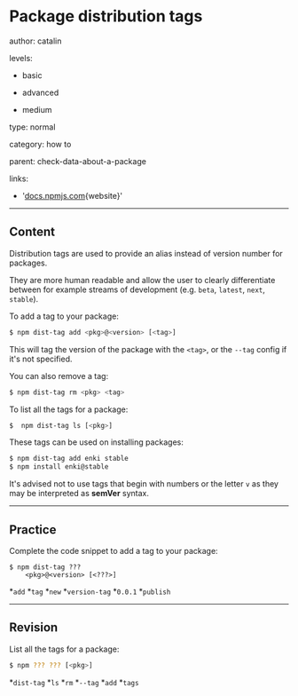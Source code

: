 # Package distribution tags
author: catalin

levels:

  - basic

  - advanced

  - medium

type: normal

category: how to

parent: check-data-about-a-package

links:

  - '[docs.npmjs.com](https://docs.npmjs.com/cli/dist-tag){website}'



---
## Content

Distribution tags are used to provide an alias instead of version number for packages.

They are more human readable and allow the user to clearly differentiate between for example streams of development (e.g. `beta`, `latest`, `next`, `stable`).

To add a tag to your package:
```bash
$ npm dist-tag add <pkg>@<version> [<tag>]
```
This will tag the version of the package with the `<tag>`, or the `--tag` config if it's not specified.

You can also remove a tag:
```bash
$ npm dist-tag rm <pkg> <tag>

```
To list all the tags for a package:
```bash
$  npm dist-tag ls [<pkg>]
```

These tags can be used on installing packages:
```bash
$ npm dist-tag add enki stable
$ npm install enki@stable
```

It's advised not to use tags that begin with numbers or the letter `v`  as they may be interpreted as **semVer** syntax.

---
## Practice

Complete the code snippet to add a tag to your package:

```
$ npm dist-tag ???
    <pkg>@<version> [<???>]
```
*`add`
*`tag`
*`new`
*`version-tag`
*`0.0.1`
*`publish`

---
## Revision

List all the tags for a package:
```bash
$ npm ??? ??? [<pkg>]
```

*`dist-tag`
*`ls`
*`rm`
*`--tag`
*`add`
*`tags`
